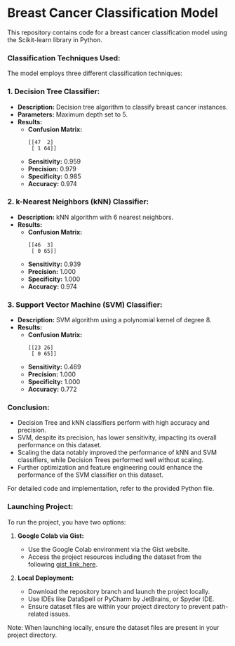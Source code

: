 # Breast Cancer Classification Model

This repository contains code for a breast cancer classification model using the Scikit-learn library in Python.

### Classification Techniques Used:
The model employs three different classification techniques:

### 1. Decision Tree Classifier:
- **Description:** Decision tree algorithm to classify breast cancer instances.
- **Parameters:** Maximum depth set to 5.
- **Results:**
  - **Confusion Matrix:** 
    ```
    [[47  2]
     [ 1 64]]
    ```
  - **Sensitivity:** 0.959
  - **Precision:** 0.979
  - **Specificity:** 0.985
  - **Accuracy:** 0.974

### 2. k-Nearest Neighbors (kNN) Classifier:
- **Description:** kNN algorithm with 6 nearest neighbors.
- **Results:**
  - **Confusion Matrix:** 
    ```
    [[46  3]
     [ 0 65]]
    ```
  - **Sensitivity:** 0.939
  - **Precision:** 1.000
  - **Specificity:** 1.000
  - **Accuracy:** 0.974

### 3. Support Vector Machine (SVM) Classifier:
- **Description:** SVM algorithm using a polynomial kernel of degree 8.
- **Results:**
  - **Confusion Matrix:** 
    ```
    [[23 26]
     [ 0 65]]
    ```
  - **Sensitivity:** 0.469
  - **Precision:** 1.000
  - **Specificity:** 1.000
  - **Accuracy:** 0.772

### Conclusion:
- Decision Tree and kNN classifiers perform with high accuracy and precision.
- SVM, despite its precision, has lower sensitivity, impacting its overall performance on this dataset.
- Scaling the data notably improved the performance of kNN and SVM classifiers, while Decision Trees performed well without scaling.
- Further optimization and feature engineering could enhance the performance of the SVM classifier on this dataset.

For detailed code and implementation, refer to the provided Python file.

### Launching Project:
To run the project, you have two options:

1. **Google Colab via Gist:**
   - Use the Google Colab environment via the Gist website.
   - Access the project resources including the dataset from the following [gist_link_here](https://gist.github.com/RobertNeat/a07fec9d76fd48abf0d589ca08a0a64e).

2. **Local Deployment:**
   - Download the repository branch and launch the project locally.
   - Use IDEs like DataSpell or PyCharm by JetBrains, or Spyder IDE.
   - Ensure dataset files are within your project directory to prevent path-related issues.

Note: When launching locally, ensure the dataset files are present in your project directory.
